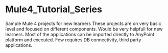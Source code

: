 # Mule4_Tutorial_Series
Sample Mule 4 projects for new learners
These projects are on very basic level and focused on different components. Would be very helpfull for new learners.
Most of the applications can be imported directly to AnyPoint platform and executed. Few requires DB connectivity, third party applications.
